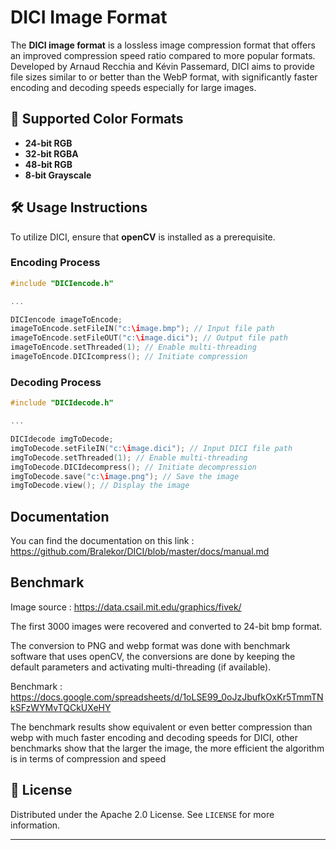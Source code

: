 
# DICI Image Format

The **DICI image format** is a lossless image compression format that offers an improved compression speed ratio compared to more popular formats. Developed by Arnaud Recchia and Kévin Passemard, DICI aims to provide file sizes similar to or better than the WebP format, with significantly faster encoding and decoding speeds especially for large images.

## 🎨 Supported Color Formats

- **24-bit RGB**
- **32-bit RGBA**
- **48-bit RGB**
- **8-bit Grayscale**

## 🛠 Usage Instructions

To utilize DICI, ensure that **openCV** is installed as a prerequisite.

### Encoding Process

```c++
#include "DICIencode.h"

...

DICIencode imageToEncode;
imageToEncode.setFileIN("c:\image.bmp"); // Input file path
imageToEncode.setFileOUT("c:\image.dici"); // Output file path
imageToEncode.setThreaded(1); // Enable multi-threading
imageToEncode.DICIcompress(); // Initiate compression
```

### Decoding Process

```c++
#include "DICIdecode.h"

...

DICIdecode imgToDecode;
imgToDecode.setFileIN("c:\image.dici"); // Input DICI file path
imgToDecode.setThreaded(1); // Enable multi-threading
imgToDecode.DICIdecompress(); // Initiate decompression
imgToDecode.save("c:\image.png"); // Save the image
imgToDecode.view(); // Display the image
```

## Documentation
You can find the documentation on this link : https://github.com/Bralekor/DICI/blob/master/docs/manual.md

## Benchmark

Image source : https://data.csail.mit.edu/graphics/fivek/

The first 3000 images were recovered and converted to 24-bit bmp format.

The conversion to PNG and webp format was done with benchmark software that uses openCV, the conversions are done by keeping the default parameters and activating multi-threading (if available).

Benchmark : https://docs.google.com/spreadsheets/d/1oLSE99_0oJzJbufkOxKr5TmmTNkSFzWYMvTQCkUXeHY

The benchmark results show equivalent or even better compression than webp with much faster encoding and decoding speeds for DICI, other benchmarks show that the larger the image, the more efficient the algorithm is in terms of compression and speed

## 📜 License

Distributed under the Apache 2.0 License. See `LICENSE` for more information.

---
